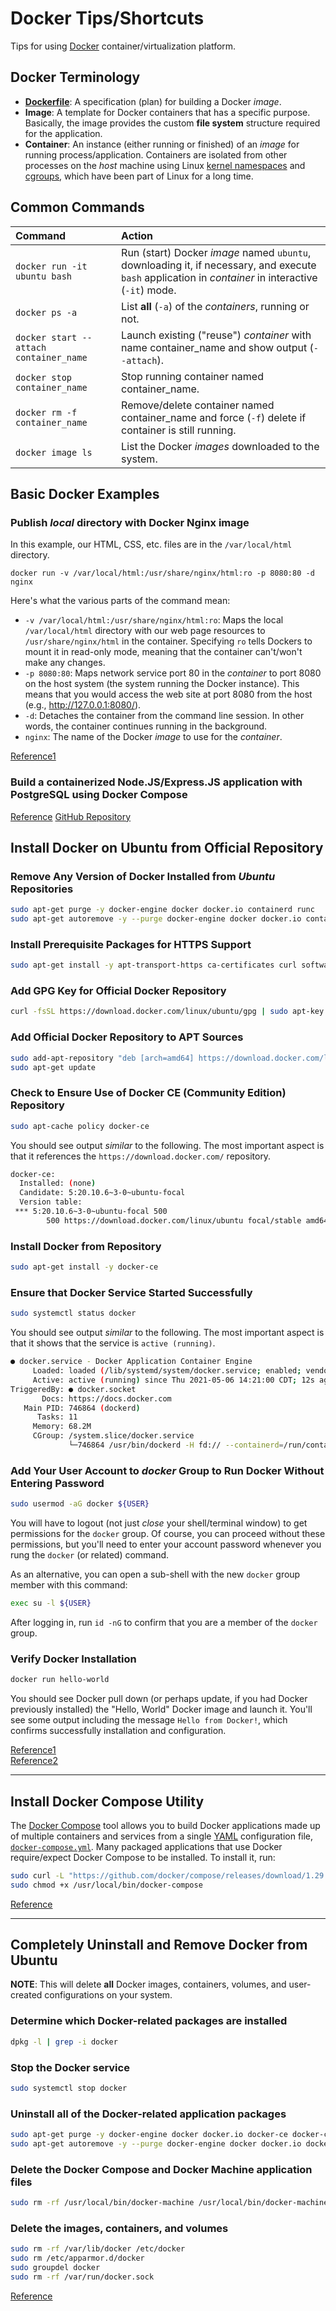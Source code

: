 # Docker Tips/Shortcuts

Tips for using [Docker](https://docker.com/) container/virtualization platform.

## Docker Terminology
- [**Dockerfile**](https://docs.docker.com/engine/reference/builder/): A specification (plan) for building a Docker _image_.
- **Image**: A template for Docker containers that has a specific purpose. Basically, the image provides the custom **file system** structure required for the application.
- **Container**: An instance (either running or finished) of an _image_ for running process/application. Containers are isolated from other processes on the _host_ machine using Linux [kernel namespaces](https://medium.com/@saschagrunert/demystifying-containers-part-i-kernel-space-2c53d6979504) and [cgroups](https://www.nginx.com/blog/what-are-namespaces-cgroups-how-do-they-work/), which have been part of Linux for a long time.

## Common Commands
| Command | Action   |
|:--------|:---------|
| `docker run -it ubuntu bash` | Run (start) Docker _image_ named `ubuntu`, downloading it, if necessary, and execute `bash` application in _container_ in interactive (`-it`) mode. |
| `docker ps -a` | List **all** (`-a`) of the _containers_, running or not. |
| `docker start --attach container_name` | Launch existing ("reuse") _container_ with name container_name and show output (`--attach`). |
| `docker stop container_name` | Stop running container named container_name. |
| `docker rm -f container_name ` | Remove/delete container named container_name and force (`-f`) delete if container is still running. |
| `docker image ls` | List the Docker _images_ downloaded to the system. |

## Basic Docker Examples

### Publish _local_ directory with Docker Nginx image
In this example, our HTML, CSS, etc. files are in the `/var/local/html` directory.
```
docker run -v /var/local/html:/usr/share/nginx/html:ro -p 8080:80 -d nginx
```
Here's what the various parts of the command mean:
- `-v /var/local/html:/usr/share/nginx/html:ro`: Maps the local `/var/local/html` directory with our web page resources to `/usr/share/nginx/html` in the container. Specifying `ro` tells Dockers to mount it in read-only mode, meaning that the container can't/won't make any changes.
- `-p 8080:80`: Maps network service port 80 in the _container_ to port 8080 on the host system (the system running the Docker instance). This means that you would access the web site at port 8080 from the host (e.g., http://127.0.0.1:8080/).
- `-d`: Detaches the container from the command line session. In other words, the container continues running in the background.
- `nginx`: The name of the Docker _image_ to use for the _container_.



[Reference1](https://stackify.com/docker-tutorial/)

### Build a containerized Node.JS/Express.JS application with PostgreSQL using Docker Compose

[Reference](https://dev.to/alexeagleson/docker-for-javascript-developers-41me)
[GitHub Repository](https://github.com/alexeagleson/docker-node-postgres-template)

## Install Docker on Ubuntu from Official Repository

### Remove Any Version of Docker Installed from _Ubuntu_ Repositories
```bash
sudo apt-get purge -y docker-engine docker docker.io containerd runc
sudo apt-get autoremove -y --purge docker-engine docker docker.io containerd runc
```

### Install Prerequisite Packages for HTTPS Support
```bash
sudo apt-get install -y apt-transport-https ca-certificates curl software-properties-common gnupg lsb-release
```

### Add GPG Key for Official Docker Repository
```bash
curl -fsSL https://download.docker.com/linux/ubuntu/gpg | sudo apt-key add -
```

### Add Official Docker Repository to APT Sources
```bash
sudo add-apt-repository "deb [arch=amd64] https://download.docker.com/linux/ubuntu $(lsb_release -cs) stable"
sudo apt-get update
```

### Check to Ensure Use of Docker CE (Community Edition) Repository
```bash
sudo apt-cache policy docker-ce
```
You should see output _similar_ to the following. The most important aspect is that it references the `https://download.docker.com/` repository.
```bash
docker-ce:
  Installed: (none)
  Candidate: 5:20.10.6~3-0~ubuntu-focal
  Version table:
 *** 5:20.10.6~3-0~ubuntu-focal 500
        500 https://download.docker.com/linux/ubuntu focal/stable amd64 Packages
```

### Install Docker from Repository
```bash
sudo apt-get install -y docker-ce
```

### Ensure that Docker Service Started Successfully
```bash
sudo systemctl status docker
```
You should see output _similar_ to the following. The most important aspect is that it shows that the service is `active (running)`.
```bash
● docker.service - Docker Application Container Engine
     Loaded: loaded (/lib/systemd/system/docker.service; enabled; vendor preset: enabled)
     Active: active (running) since Thu 2021-05-06 14:21:00 CDT; 12s ago
TriggeredBy: ● docker.socket
       Docs: https://docs.docker.com
   Main PID: 746864 (dockerd)
      Tasks: 11
     Memory: 68.2M
     CGroup: /system.slice/docker.service
             └─746864 /usr/bin/dockerd -H fd:// --containerd=/run/containerd/containerd.sock
```

### Add Your User Account to _docker_ Group to Run Docker Without Entering Password
```bash
sudo usermod -aG docker ${USER}
```
You will have to logout (not just _close_ your shell/terminal window) to get permissions for the `docker` group. Of course, you can proceed without these permissions, but you'll need to enter your account password whenever you rung the `docker` (or related) command.

As an alternative, you can open a sub-shell with the new `docker` group member with this command:
```bash
exec su -l ${USER}
```
After logging in, run `id -nG` to confirm that you are a member of the `docker` group.

### Verify Docker Installation
```bash
docker run hello-world
```
You should see Docker pull down (or perhaps update, if you had Docker previously installed) the "Hello, World" Docker image and launch it. You'll see some output including the message `Hello from Docker!`, which confirms successfully installation and configuration.

[Reference1](https://www.digitalocean.com/community/tutorials/how-to-install-and-use-docker-on-ubuntu-20-04)  
[Reference2](https://docs.docker.com/engine/install/ubuntu/)

***

## Install Docker Compose Utility
The [Docker Compose](https://docs.docker.com/compose/) tool allows you to build Docker applications made up of multiple containers and services from a single [YAML](https://yaml.org/) configuration file, [`docker-compose.yml`](https://docs.docker.com/compose/compose-file/). Many packaged applications that use Docker require/expect Docker Compose to be installed. To install it, run:
```bash
sudo curl -L "https://github.com/docker/compose/releases/download/1.29.1/docker-compose-$(uname -s)-$(uname -m)" -o /usr/local/bin/docker-compose
sudo chmod +x /usr/local/bin/docker-compose
```

[Reference](https://www.digitalocean.com/community/tutorials/how-to-install-and-use-docker-compose-on-ubuntu-20-04)

***

## Completely Uninstall and Remove Docker from Ubuntu

**NOTE**: This will delete **all** Docker images, containers, volumes, and user-created configurations on your system.

### Determine which Docker-related packages are installed
```bash
dpkg -l | grep -i docker
```

### Stop the Docker service
```bash
sudo systemctl stop docker
```

### Uninstall all of the Docker-related application packages
```bash
sudo apt-get purge -y docker-engine docker docker.io docker-ce docker-ce-cli
sudo apt-get autoremove -y --purge docker-engine docker docker.io docker-ce
```

### Delete the Docker Compose and Docker Machine application files
```bash
sudo rm -rf /usr/local/bin/docker-machine /usr/local/bin/docker-machine /etc/bash_completion.d/docker-machine*
```

### Delete the images, containers, and volumes
```bash
sudo rm -rf /var/lib/docker /etc/docker
sudo rm /etc/apparmor.d/docker
sudo groupdel docker
sudo rm -rf /var/run/docker.sock
```

[Reference](https://itectec.com/ubuntu/ubuntu-how-to-completely-uninstall-docker/)
